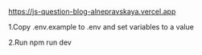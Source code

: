 https://js-question-blog-alnepravskaya.vercel.app


1.Copy .env.example to .env and set variables to a value

2.Run npm run dev

